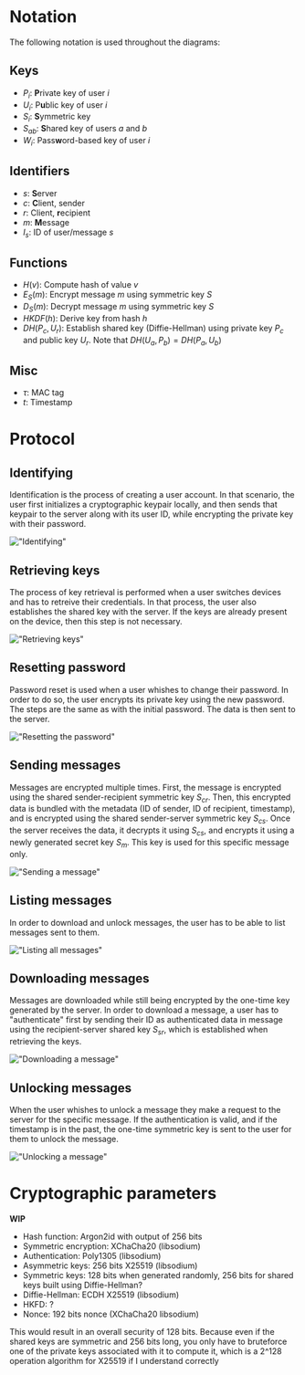 # Notation

The following notation is used throughout the diagrams:

## Keys

* $P_i$: **P**rivate key of user $i$
* $U_i$: P**u**blic key of user $i$
* $S_i$: **S**ymmetric key
* $S_{ab}$: **S**hared key of users $a$ and $b$
* $W_i$: Pass**w**ord-based key of user $i$

## Identifiers

* $s$: **S**erver
* $c$: **C**lient, sender
* $r$: Client, **r**ecipient
* $m$: **M**essage
* $I_s$: ID of user/message $s$

## Functions

* $H(v)$: Compute hash of value $v$
* $E_S(m)$: Encrypt message $m$ using symmetric key $S$
* $D_S(m)$: Decrypt message $m$ using symmetric key $S$
* $HKDF(h)$: Derive key from hash $h$
* $DH(P_c, U_r)$: Establish shared key (Diffie-Hellman) using private key $P_c$ and public key $U_r$. Note that $DH(U_a, P_b) = DH(P_a, U_b)$

## Misc

* $\tau$: MAC tag
* $t$: Timestamp

# Protocol

## Identifying
Identification is the process of creating a user account. In that scenario, the user first initializes a cryptographic keypair locally, and then sends that keypair to the server along with its user ID, while encrypting the private key with their password.

!["Identifying"](identify.png)

## Retrieving keys
The process of key retrieval is performed when a user switches devices and has to retreive their credentials. In that process, the user also establishes the shared key with the server. If the keys are already present on the device, then this step is not necessary.

!["Retrieving keys"](retrieve_keys.png)

## Resetting password
Password reset is used when a user whishes to change their password. In order to do so, the user encrypts its private key using the new password. The steps are the same as with the initial password. The data is then sent to the server.

!["Resetting the password"](reset_password.png)

## Sending messages
Messages are encrypted multiple times. First, the message is encrypted using the shared sender-recipient symmetric key $S_{cr}$. Then, this encrypted data is bundled with the metadata (ID of sender, ID of recipient, timestamp), and is encrypted using the shared sender-server symmetric key $S_{cs}$. Once the server receives the data, it decrypts it using $S_{cs}$, and encrypts it using a newly generated secret key $S_m$. This key is used for this specific message only. 

!["Sending a message"](send.png)

## Listing messages
In order to download and unlock messages, the user has to be able to list messages sent to them.

!["Listing all messages"](list_messages.png)

## Downloading messages
Messages are downloaded while still being encrypted by the one-time key generated by the server. In order to download a message, a user has to "authenticate" first by sending their ID as authenticated data in message using the recipient-server shared key $S_{sr}$, which is established when retrieving the keys.

!["Downloading a message"](download.png)

## Unlocking messages
When the user whishes to unlock a message they make a request to the server for the specific message. If the authentication is valid, and if the timestamp is in the past, the one-time symmetric key is sent to the user for them to unlock the message.

!["Unlocking a message"](unlock.png)

# Cryptographic parameters

**WIP**

* Hash function: Argon2id with output of 256 bits
* Symmetric encryption: XChaCha20 (libsodium)
* Authentication: Poly1305 (libsodium)
* Asymmetric keys: 256 bits X25519 (libsodium)
* Symmetric keys: 128 bits when generated randomly, 256 bits for shared keys built using Diffie-Hellman?
* Diffie-Hellman: ECDH X25519 (libsodium)
* HKFD: ?
* Nonce: 192 bits nonce (XChaCha20 libsodium)

This would result in an overall security of 128 bits. Because even if the shared keys are symmetric and 256 bits long, you only have to bruteforce one of the private keys associated with it to compute it, which is a 2^128 operation algorithm for X25519 if I understand correctly